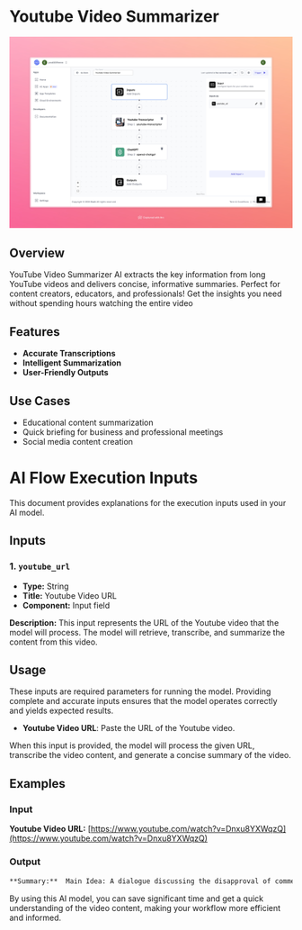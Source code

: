 # Youtube Video Summarizer

<div align="center">
    <img src="images/youtube-video-summarizer-full.jpeg" alt="Youtube Video Summarizer">
</div>

## Overview
YouTube Video Summarizer AI extracts the key information from long YouTube videos and delivers concise, informative summaries. Perfect for content creators, educators, and professionals! Get the insights you need without spending hours watching the entire video

## Features
- **Accurate Transcriptions**
- **Intelligent Summarization**
- **User-Friendly Outputs**

## Use Cases
- Educational content summarization
- Quick briefing for business and professional meetings
- Social media content creation

# AI Flow Execution Inputs

This document provides explanations for the execution inputs used in your AI model.

## Inputs

### 1. `youtube_url`
- **Type:** String
- **Title:** Youtube Video URL
- **Component:** Input field

**Description:** This input represents the URL of the Youtube video that the model will process. The model will retrieve, transcribe, and summarize the content from this video.

## Usage

These inputs are required parameters for running the model. Providing complete and accurate inputs ensures that the model operates correctly and yields expected results.

- **Youtube Video URL**: Paste the URL of the Youtube video.

When this input is provided, the model will process the given URL, transcribe the video content, and generate a concise summary of the video.

## Examples

### Input
**Youtube Video URL:** [https://www.youtube.com/watch?v=Dnxu8YXWqzQ](https://www.youtube.com/watch?v=Dnxu8YXWqzQ)

### Output
```markdown
**Summary:**  Main Idea: A dialogue discussing the disapproval of commercial spaceflight by American heroes like Neil Armstrong and Gene Cernan, and the emotional response from the proponent of commercial spaceflight. ### Emotional Response to Disapproval: - Neil Armstrong and Gene Cernan have testified against commercial spaceflight. - The proponent expresses sadness and disappointment towards their stance. - A hope was expressed that if they visited the facilities, their opinions might change. ### Inspiration and Motivation: - Neil Armstrong and Gene Cernan were inspirations for the proponent’s involvement in spaceflight. - There is difficulty in seeing their heroes cast doubts on their work. - The proponent had an expectation of support from these figures. ### Goals of Commercial Spaceflight: - The aim is to make a significant difference in spaceflight. - The ultimate goal is to make spaceflight accessible to almost anyone.
```


By using this AI model, you can save significant time and get a quick understanding of the video content, making your workflow more efficient and informed.